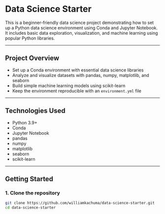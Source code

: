 # Data Science Starter

This is a beginner-friendly data science project demonstrating how to set up a Python data science environment using Conda and Jupyter Notebook. It includes basic data exploration, visualization, and machine learning using popular Python libraries.

---

## Project Overview

- Set up a Conda environment with essential data science libraries
- Analyze and visualize datasets with pandas, numpy, matplotlib, and seaborn
- Build simple machine learning models using scikit-learn
- Keep the environment reproducible with an `environment.yml` file

---

## Technologies Used

- Python 3.9+
- Conda
- Jupyter Notebook
- pandas
- numpy
- matplotlib
- seaborn
- scikit-learn

---

## Getting Started

### 1. Clone the repository

```bash
git clone https://github.com/williamkachuma/data-science-starter.git
cd data-science-starter
